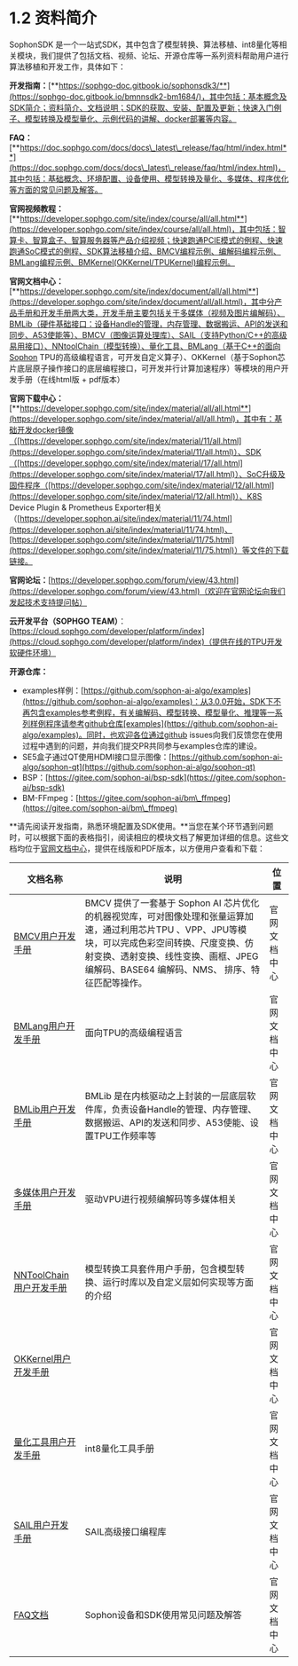# 1.2 资料简介

SophonSDK 是一个一站式SDK，其中包含了模型转换、算法移植、int8量化等相关模块，我们提供了包括文档、视频、论坛、开源仓库等一系列资料帮助用户进行算法移植和开发工作，具体如下：

**开发指南：**[**https://sophgo-doc.gitbook.io/sophonsdk3/**](https://sophgo-doc.gitbook.io/bmnnsdk2-bm1684/)，其中包括：基本概念及SDK简介；资料简介、文档说明；SDK的获取、安装、配置及更新；快速入门例子、模型转换及模型量化、示例代码的讲解、docker部署等内容。

**FAQ：**[**https://doc.sophgo.com/docs/docs\_latest\_release/faq/html/index.html**](https://doc.sophgo.com/docs/docs\_latest\_release/faq/html/index.html)，其中包括：基础概念、环境配置、设备使用、模型转换及量化、多媒体、程序优化等方面的常见问题及解答。

**官网视频教程：**[**https://developer.sophgo.com/site/index/course/all/all.html**](https://developer.sophgo.com/site/index/course/all/all.html)，其中包括：智算卡、智算盒子、智算服务器等产品介绍视频；快速跑通PCIE模式的例程、快速跑通SoC模式的例程、SDK算法移植介绍、BMCV编程示例、编解码编程示例、BMLang编程示例、BMKernel(OKKernel/TPUKernel)编程示例。

**官网文档中心：**[**https://developer.sophgo.com/site/index/document/all/all.html**](https://developer.sophgo.com/site/index/document/all/all.html)，其中分产品手册和开发手册两大类，开发手册主要包括关于多媒体（视频及图片编解码）、BMLib（硬件基础接口：设备Handle的管理，内存管理、数据搬运、API的发送和同步、A53使能等）、BMCV（图像运算处理库）、SAIL（支持Python/C++的高级易用接口）、NNtoolChain（模型转换）、量化工具、BMLang（基于C++的面向Sophon TPU的高级编程语言，可开发自定义算子）、OKKernel（基于Sophon芯片底层原子操作接口的底层编程接口，可开发并行计算加速程序）等模块的用户开发手册（在线html版 + pdf版本）

**官网下载中心：**[**https://developer.sophgo.com/site/index/material/all/all.html**](https://developer.sophgo.com/site/index/material/all/all.html)，其中有：基础开发docker镜像（[https://developer.sophgo.com/site/index/material/11/all.html](https://developer.sophgo.com/site/index/material/11/all.html)）、SDK（[https://developer.sophgo.com/site/index/material/17/all.html](https://developer.sophgo.com/site/index/material/17/all.html)）、SoC升级及固件程序（[https://developer.sophgo.com/site/index/material/12/all.html](https://developer.sophgo.com/site/index/material/12/all.html)）、K8S Device Plugin & Prometheus Exporter相关（[https://developer.sophon.ai/site/index/material/11/74.html](https://developer.sophon.ai/site/index/material/11/74.html)、[https://developer.sophgo.com/site/index/material/11/75.html](https://developer.sophgo.com/site/index/material/11/75.html)）等文件的下载链接。

**官网论坛：**[https://developer.sophgo.com/forum/view/43.html](https://developer.sophgo.com/forum/view/43.html)（欢迎在官网论坛向我们发起技术支持提问帖）

**云开发平台（SOPHGO TEAM）**：[https://cloud.sophgo.com/developer/platform/index](https://cloud.sophgo.com/developer/platform/index)（提供在线的TPU开发软硬件环境）

**开源仓库：**

* examples样例：[https://github.com/sophon-ai-algo/examples](https://github.com/sophon-ai-algo/examples)：从3.0.0开始，SDK下不再包含examples参考例程，有关编解码、模型转换、模型量化、推理等一系列样例程序请参考github仓库[examples](https://github.com/sophon-ai-algo/examples)。同时，也欢迎各位通过github issues向我们反馈您在使用过程中遇到的问题，并向我们提交PR共同参与examples仓库的建设。
* SE5盒子通过QT使用HDMI接口显示图像：[https://github.com/sophon-ai-algo/sophon-qt](https://github.com/sophon-ai-algo/sophon-qt)
* BSP：[https://gitee.com/sophon-ai/bsp-sdk](https://gitee.com/sophon-ai/bsp-sdk)
* BM-FFmpeg：[https://gitee.com/sophon-ai/bm\_ffmpeg](https://gitee.com/sophon-ai/bm\_ffmpeg)

**请先阅读开发指南，熟悉环境配置及SDK使用。**当您在某个环节遇到问题时，可以根据下面的表格指引，阅读相应的模块文档了解更加详细的信息。这些文档均位于[官网文档中心](https://developer.sophgo.com/site/index/document/all/all.html)，提供在线版和PDF版本，以方便用户查看和下载：

| 文档名称                                                                                              | 说明                                                                                                                                           | 位置     |
| ------------------------------------------------------------------------------------------------- | -------------------------------------------------------------------------------------------------------------------------------------------- | ------ |
| [BMCV用户开发手册](https://doc.sophgo.com/docs/docs\_latest\_release/bmcv/html/index.html)              | BMCV 提供了一套基于 Sophon AI 芯片优化的机器视觉库，可对图像处理和张量运算加速，通过利用芯片TPU 、VPP、JPU等模块，可以完成色彩空间转换、尺度变换、仿射变换、透射变换、线性变换、画框、JPEG 编解码、BASE64 编解码、NMS、 排序、特征匹配等操作。 | 官网文档中心 |
| [BMLang用户开发手册](https://doc.sophgo.com/docs/docs\_latest\_release/bmlang/html/index.html)          | 面向TPU的高级编程语言                                                                                                                                 | 官网文档中心 |
| [BMLib用户开发手册](https://doc.sophgo.com/docs/docs\_latest\_release/bmlib/html/index.html)            | BMLib 是在内核驱动之上封装的一层底层软件库，负责设备Handle的管理、内存管理、数据搬运、API的发送和同步、A53使能、设置TPU工作频率等                                                                  | 官网文档中心 |
| [多媒体用户开发手册](https://doc.sophgo.com/docs/docs\_latest\_release/multimedia\_guide/html/index.html)  | 驱动VPU进行视频编解码等多媒体相关                                                                                                                           | 官网文档中心 |
| [NNToolChain用户开发手册](https://doc.sophgo.com/docs/docs\_latest\_release/nntc/html/index.html)       | 模型转换工具套件用户手册，包含模型转换、运行时库以及自定义层如何实现等方面的介绍                                                                                                     | 官网文档中心 |
| [OKKernel用户开发手册](https://doc.sophgo.com/docs/docs\_latest\_release/okkernel/html/index.html)      |                                                                                                                                              | 官网文档中心 |
| [量化工具用户开发手册](https://doc.sophgo.com/docs/docs\_latest\_release/calibration-tools/html/index.html) | int8量化工具手册                                                                                                                                   | 官网文档中心 |
| [SAIL用户开发手册](https://doc.sophgo.com/docs/docs\_latest\_release/sophon-inference/html/index.html)  | SAIL高级接口编程库                                                                                                                                  | 官网文档中心 |
| [FAQ文档](https://doc.sophgo.com/docs/docs\_latest\_release/faq/html/index.html)                    | Sophon设备和SDK使用常见问题及解答                                                                                                                        | 官网文档中心 |
